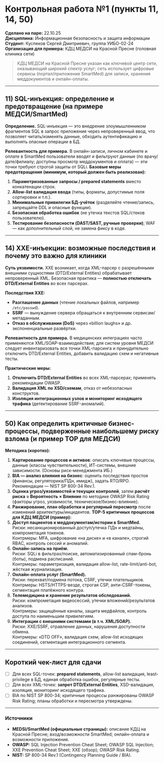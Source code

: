 # Контрольная работа №1 (пункты 11, 14, 50)
**Сделано на паре:** 22.10.25  
**Дисциплина:** Информационная безопасность и защита информации  
**Студент:** Куспеков Сергей Дмитриевич, группа УИБО-02-24  
**Организация для примера:** КДЦ МЕДСИ на Красной Пресне (головная клиника сети)  

> КДЦ МЕДСИ на Красной Пресне указан как ключевой центр сети, оказывающий широкий спектр услуг; сеть использует цифровые сервисы (портал/приложение SmartMed) для записи, хранения меддокументов и онлайн-оплаты.

---

## 11) SQL-инъекция: определение и предотвращение (на примере МЕДСИ/SmartMed)

**Определение.** SQL-инъекция — это внедрение злоумышленником фрагментов SQL в запрос приложения через непроверенный ввод, что позволяет читать/изменять данные, обходить аутентификацию и выполнять опасные операции в БД. 

**Релевантность для примера.** В онлайн-записи, личном кабинете и оплате в SmartMed пользователи вводят и фильтруют данные (по врачу/дате/филиалу; доступны просмотр меддокументов и оплата) — эти точки требуют строгой защиты от SQLi.
**Базовые меры предотвращения (минимум, который должен быть реализован):**
1. **Параметризованные запросы / prepared statements** вместо конкатенации строк.
2. **Allow-list валидация ввода** (типы, форматы, допустимые поля сортировки и т.п.). 
3. **Минимальные привилегии БД-учёток** (разделяйте чтение/запись, запрещайте DDL и опасные функции). 
4. **Безопасная обработка ошибок** (не утечка текстов SQL/стеков пользователю). 
5. **Тестирование безопасности (DAST/SAST, ручные проверки)**; WAF — как дополнительный слой, не замена фиксу в коде.

---

## 14) XXE-инъекции: возможные последствия и почему это важно для клиники

**Суть уязвимости.** XXE возникает, когда XML-парсер с разрешёнными внешними сущностями (DTD/External Entities) обрабатывает непроверенный XML. Безопасная практика — **полностью отключать DTD/External Entities** во всех парсерах.

**Последствия XXE:**
- **Разглашение данных** (чтение локальных файлов, например `/etc/passwd`). 
- **SSRF** — вынуждение сервера обращаться к внутренним сервисам/метаданным. 
- **Отказ в обслуживании (DoS)** через «billion laughs» и др. экспоненциальные развёртки.

**Релевантность для примера.** В медицинских интеграциях часто применяются XML/SOAP-взаимодействия; для систем уровня МЕДСИ следует инвентаризовать все точки XML-парсинга и принудительно отключить DTD/External Entities, добавить валидацию схем и негативные тесты. 

**Практические меры:**
1. **Отключить DTD/External Entities** во всех XML-парсерах; применять рекомендации OWASP.
2. **Валидация XML по XSD/схемам**, отказ от небезопасных конструктов. 
3. **Изоляция интеграционных узлов и мониторинг исходящего трафика** (детектирование SSRF-аномалий).

---

## 50) Как определить критичные бизнес-процессы, подверженные наибольшему риску взлома (и пример TOP для МЕДСИ)

**Методика (коротко):**
1. **Картирование процессов и активов**: описать ключевые процессы, данные (классы чувствительности), ИТ-системы, внешние зависимости. (Основы риск-менеджмента ИБ.) 
2. **BIA — анализ влияния на бизнес**: оценить последствия простоя (финансы, регуляторика/ПДн, имидж), задать RTO/RPO. Рекомендации — NIST SP 800-34 Rev.1. 
3. **Оценка угроз/уязвимостей и текущих контролей**, затем **расчёт риска = Вероятность × Влияние** по методике OWASP Risk Rating (факторы угроз, уязвимости, техническое/бизнес-влияние). 
4. **Ранжирование, план обработки и регулярный пересмотр** после изменений архитектуры/инцидентов.
**TOP-5 критичных процессов для КДЦ МЕДСИ (пример):**
1. **Доступ пациентов к меддокументам/истории в SmartMed.**  
   Риски: несанкционированный доступ/утечка ПДн и медтайны, компрометация токенов.  
   Контрмеры: MFA, шифрование «на диске» и «в канале», строгий RBAC, контроль сессий и аномалий. 
2. **Онлайн-запись на приём.**  
   Риски: SQLi в фильтрах/поиске, автоматизированный спам-бронь (боты), подмена расписаний.  
   Контрмеры: параметризация, валидация allow-list, rate-limit/anti-bot, жёсткая журнализация.
3. **Онлайн-оплата услуг (SmartMed).**  
   Риски: перехват/подмена потока, CSRF, утечки плательщиков.  
   Контрмеры: HSTS/HTTPS-везде, строгая CSP, анти-CSRF-токены, сегментация платёжного контура. 
4. **Телемедицина и хранение результатов обследований.**  
   Риски: компрометация видеосессий, утечки вложений/результатов анализов.  
   Контрмеры: защищённые каналы, защита медфайлов, контроль доступа по наименьшим привилегиям. 
5. **Интеграции с внешними системами (в т.ч. XML/SOAP).**  
   Риски: XXE/SSRF, отравление данных, нарушения доступности обмена.  
   Контрмеры: «DTD OFF», валидация схем, allow-list исходящих соединений, сегментация интеграционного сегмента. 

---

## Короткий чек-лист для сдачи

- [ ] Для всех SQL-точек: **prepared statements**, allow-list валидация, least-privilege в БД, единая обработка ошибок, регулярные тесты. 
- [ ] Для всех XML-точек: **запрет DTD/External Entities**, XSD-валидация, изоляция, мониторинг исходящего трафика. 
- [ ] BIA по NIST SP 800-34; критичные процессы ранжированы OWASP Risk Rating; планы обработки и пересмотра утверждены. 

---

### Источники
- **MEDSI/SmartMed (официальные страницы):** описание КДЦ на Красной Пресне; вход/возможности SmartMed; онлайн-оплата и возможности приложения.
- **OWASP:** SQL Injection Prevention Cheat Sheet; OWASP SQL Injection; XXE Prevention Cheat Sheet; XXE (обзор); OWASP Risk Rating. 
- **NIST:** SP 800-34 Rev.1 (Contingency Planning Guide / BIA). 

